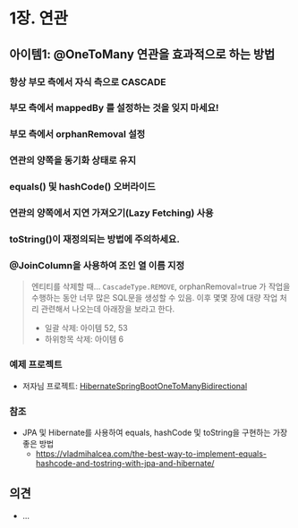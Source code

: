 # 1장. 연관

## 아이템1: @OneToMany 연관을 효과적으로 하는 방법



### 항상 부모 측에서 자식 측으로 CASCADE



### 부모 측에서 mappedBy 를 설정하는 것을 잊지 마세요!



### 부모 측에서 orphanRemoval 설정



### 연관의 양쪽을 동기화 상태로 유지



### equals() 및 hashCode() 오버라이드



### 연관의 양쪽에서 지연 가져오기(Lazy Fetching) 사용



### toString()이 재정의되는 방법에 주의하세요.



### @JoinColumn을 사용하여 조인 열 이름 지정

> 엔티티를 삭제할 때... `CascadeType.REMOVE`, orphanRemoval=true 가  작업을 수행하는 동안 너무 많은 SQL문을 생성할 수 있음.
> 이후 몇몇 장에 대량 작업 처리 관련해서 나오는데 아래장을 보라고 한다.
>
> * 일괄 삭제: 아이템 52, 53
> * 하위항목 삭제: 아이템 6



### 예제 프로젝트

* 저자님 프로젝트:  [HibernateSpringBootOneToManyBidirectional](https://github.com/AnghelLeonard/Hibernate-SpringBoot/tree/master/HibernateSpringBootOneToManyBidirectional)

### 참조

* JPA 및 Hibernate를 사용하여 equals, hashCode 및 toString을 구현하는 가장 좋은 방법
  * https://vladmihalcea.com/the-best-way-to-implement-equals-hashcode-and-tostring-with-jpa-and-hibernate/



## 의견

* ...

